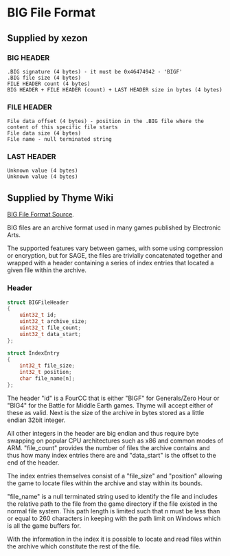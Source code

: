 # BIG File Format

## Supplied by xezon

### BIG HEADER

```text
.BIG signature (4 bytes) - it must be 0x46474942 - 'BIGF'
.BIG file size (4 bytes)
FILE HEADER count (4 bytes)
BIG HEADER + FILE HEADER (count) + LAST HEADER size in bytes (4 bytes)
```

### FILE HEADER

```text
File data offset (4 bytes) - position in the .BIG file where the content of this specific file starts
File data size (4 bytes)
File name - null terminated string
```

### LAST HEADER

```text
Unknown value (4 bytes)
Unknown value (4 bytes)
```

## Supplied by Thyme Wiki

[BIG File Format Source](https://github.com/TheAssemblyArmada/Thyme/wiki/BIG-File-Format).

BIG files are an archive format used in many games published by Electronic Arts.

The supported features vary between games, with some using compression or encryption, but for SAGE, the files are
trivially concatenated together and wrapped with a header containing a series of index entries that located a given file
within the archive.

### Header

```c++
struct BIGFileHeader
{
    uint32_t id;
    uint32_t archive_size;
    uint32_t file_count;
    uint32_t data_start;
};

struct IndexEntry
{
    int32_t file_size;
    int32_t position;
    char file_name[n];
};
```

The header "id" is a FourCC that is either "BIGF" for Generals/Zero Hour or "BIG4" for the Battle for Middle Earth
games. Thyme will accept either of these as valid. Next is the size of the archive in bytes stored as a little endian
32bit integer.

All other integers in the header are big endian and thus require byte swapping on popular CPU architectures such as x86
and common modes of ARM. "file_count" provides the number of files the archive contains and thus how many index entries
there are and "data_start" is the offset to the end of the header.

The index entries themselves consist of a "file_size" and "position" allowing the game to locate files within the
archive and stay within its bounds.

"file_name" is a null terminated string used to identify the file and includes the relative path to the file from the
game directory if the file existed in the normal file system. This path length is limited such that n must be less than
or equal to 260 characters in keeping with the path limit on Windows which is all the game buffers for.

With the information in the index it is possible to locate and read files within the archive which constitute the rest
of the file.
